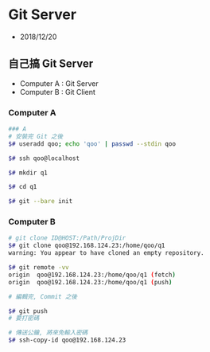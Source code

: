 # Git Server

- 2018/12/20


## 自己搞 Git Server

- Computer A : Git Server
- Computer B : Git Client


### Computer A

```sh
### A
# 安裝完 Git 之後
$# useradd qoo; echo 'qoo' | passwd --stdin qoo

$# ssh qoo@localhost

$# mkdir q1

$# cd q1

$# git --bare init
```

### Computer B

```sh
# git clone ID@HOST:/Path/ProjDir
$# git clone qoo@192.168.124.23:/home/qoo/q1
warning: You appear to have cloned an empty repository.

$# git remote -vv
origin  qoo@192.168.124.23:/home/qoo/q1 (fetch)
origin  qoo@192.168.124.23:/home/qoo/q1 (push)

# 編輯完, Commit 之後

$# git push
# 要打密碼

# 傳送公鑰, 將來免輸入密碼
$# ssh-copy-id qoo@192.168.124.23
```



